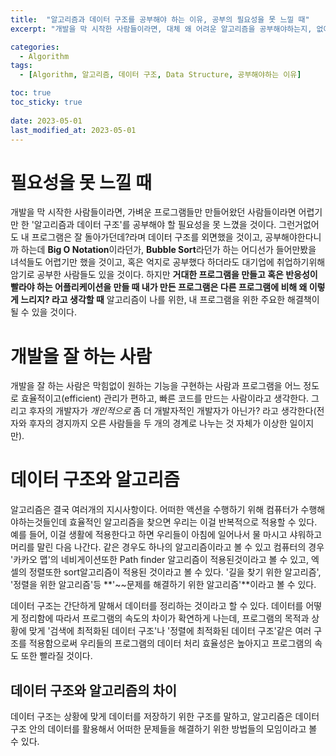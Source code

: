 ```yaml
---
title:  "알고리즘과 데이터 구조를 공부해야 하는 이유, 공부의 필요성을 못 느낄 때"
excerpt: "개발을 막 시작한 사람들이라면, 대체 왜 어려운 알고리즘을 공부해야하는지, 없어도 내 프로그램은 잘 실행되는데 왜 공부하라하는지 필요성을 못 느낄때 보면 좋은 글"

categories:
  - Algorithm
tags:
  - [Algorithm, 알고리즘, 데이터 구조, Data Structure, 공부해야하는 이유]

toc: true
toc_sticky: true
 
date: 2023-05-01
last_modified_at: 2023-05-01
---
```


# 필요성을 못 느낄 때
개발을 막 시작한 사람들이라면, 가벼운 프로그램들만 만들어왔던 사람들이라면 어렵기만 한 '알고리즘과 데이터 구조'를 공부해야 할 필요성을 못 느꼈을 것이다. 그런거없어도 내 프로그램은 잘 돌아가던데?라며 데이터 구조를 외면했을 것이고, 공부해야한다니까 하는데 **Big O Notation**이라던가, **Bubble Sort**라던가 하는 어디선가 들어만봤을 녀석들도 어렵기만 했을 것이고, 혹은 억지로 공부했다 하더라도 대기업에 취업하기위해 암기로 공부한 사람들도 있을 것이다. 하지만 **거대한 프로그램을 만들고 혹은 반응성이 빨라야 하는 어플리케이션을 만들 때 내가 만든 프로그램은 다른 프로그램에 비해 왜 이렇게 느리지? 라고 생각할 때** 알고리즘이 나를 위한, 내 프로그램을 위한 주요한 해결책이 될 수 있을 것이다.

# 개발을 잘 하는 사람
개발을 잘 하는 사람은 막힘없이 원하는 기능을 구현하는 사람과 프로그램을 어느 정도로 효율적이고(efficient) 관리가 편하고, 빠른 코드를 만드는 사람이라고 생각한다. 그리고 후자의 개발자가 *개인적으로* 좀 더 개발자적인 개발자가 아닌가? 라고 생각한다(전자와 후자의 경지까지 오른 사람들을 두 개의 경계로 나누는 것 자체가 이상한 일이지만).

# 데이터 구조와 알고리즘
알고리즘은 결국 여러개의 지시사항이다. 어떠한 액션을 수행하기 위해 컴퓨터가 수행해야하는것들인데 효율적인 알고리즘을 찾으면 우리는 이걸 반복적으로 적용할 수 있다. 예를 들어, 이걸 생활에 적용한다고 하면 우리들이 아침에 일어나서 물 마시고 샤워하고 머리를 말린 다음 나간다. 같은 경우도 하나의 알고리즘이라고 볼 수 있고 컴퓨터의 경우 '카카오 맵'의 네비게이션또한 Path finder 알고리즘이 적용된것이라고 볼 수 있고, 엑셀의 정렬또한 sort알고리즘이 적용된 것이라고 볼 수 있다. '길을 찾기 위한 알고리즘', '정렬을 위한 알고리즘'등 **'~~문제를 해결하기 위한 알고리즘'**이라고 볼 수 있다.

데이터 구조는 간단하게 말해서 데이터를 정리하는 것이라고 할 수 있다. 데이터를 어떻게 정리함에 따라서 프로그램의 속도의 차이가 확연하게 나는데, 프로그램의 목적과 상황에 맞게 '검색에 최적화된 데이터 구조'나 '정렬에 최적화된 데이터 구조'같은 여러 구조를 적용함으로써 우리들의 프로그램의 데이터 처리 효율성은 높아지고 프로그램의 속도 또한 빨라질 것이다.

## 데이터 구조와 알고리즘의 차이
데이터 구조는 상황에 맞게 데이터를 저장하기 위한 구조를 말하고, 알고리즘은 데이터 구조 안의 데이터를 활용해서 어떠한 문제들을 해결하기 위한 방법들의 모임이라고 볼 수 있다.




